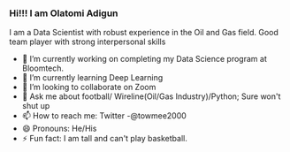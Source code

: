 ### Hi!!! I am Olatomi Adigun

I am a Data Scientist with robust experience in the Oil and Gas field. Good team player with strong interpersonal skills

- 🔭 I’m currently working on completing my Data Science program at Bloomtech.
- 🌱 I’m currently learning Deep Learning
- 👯 I’m looking to collaborate on Zoom 
- 💬 Ask me about football/ Wireline(Oil/Gas Industry)/Python; Sure won't shut up
- 📫 How to reach me: Twitter -@towmee2000
- 😄 Pronouns: He/His
- ⚡ Fun fact: I am tall and can't play basketball.



